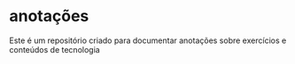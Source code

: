 # anotações
Este é um repositório criado para documentar anotações sobre exercícios e conteúdos de tecnologia
